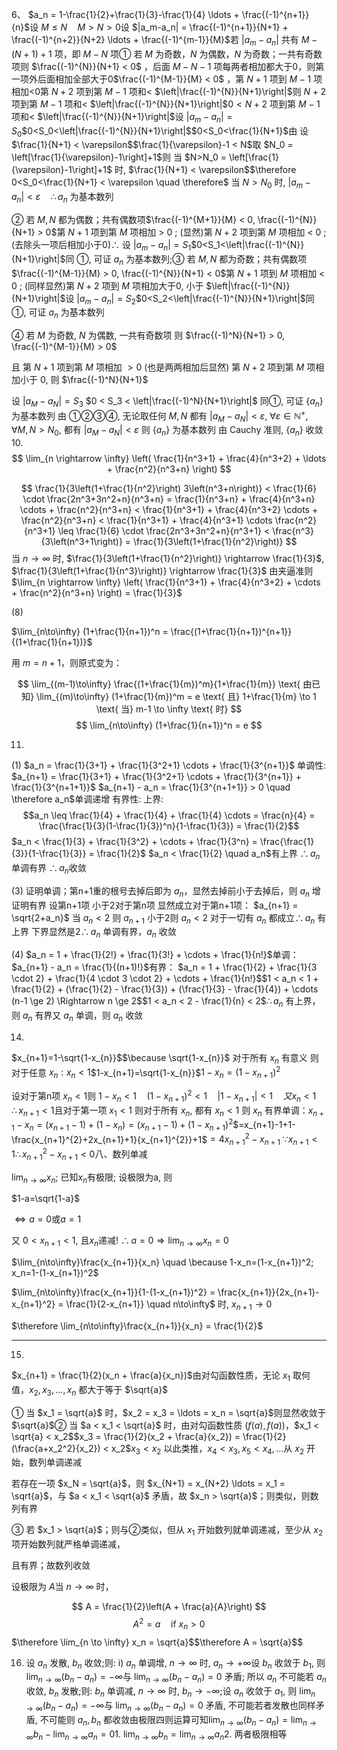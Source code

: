 
6、 $a_n = 1-\frac{1}{2}+\frac{1}{3}-\frac{1}{4} \ldots + \frac{(-1)^{n+1}}{n}$设 $M \leq N \quad M>N>0$设 $|a_m-a_n| = \frac{(-1)^{n+1}}{N+1} + \frac{(-1)^{n+2}}{N+2} \ldots + \frac{(-1)^{m-1}}{M}$若 $|a_m-a_n|$ 共有 $M-(N+1)+1$ 项，即 $M-N$ 项① 若 $M$ 为奇数，$N$ 为偶数，$N$ 为奇数；一共有奇数项则 $\frac{(-1)^{N}}{N+1} < 0$ ，后面 $M-N-1$ 项每两者相加都大于0，则第一项外后面相加全部大于0$\frac{(-1)^{M-1}}{M} < 0$ ，第 $N+1$ 项到 $M-1$ 项相加<0第 $N+2$ 项到第 $M-1$ 项和< $\left|\frac{(-1)^{N}}{N+1}\right|$则 $N+2$ 项到第 $M-1$ 项和< $\left|\frac{(-1)^{N}}{N+1}\right|$$0<N+2$ 项到第 $M-1$ 项和< $\left|\frac{(-1)^{N}}{N+1}\right|$设 $|a_m-a_n| = S_0$$0<S_0<\left|\frac{(-1)^{N}}{N+1}\right|$$0<S_0<\frac{1}{N+1}$由 设 $\frac{1}{N+1} < \varepsilon$$\frac{1}{\varepsilon}-1 < N$取 $N_0 = \left[\frac{1}{\varepsilon}-1\right]+1$则 当 $N>N_0 = \left[\frac{1}{\varepsilon}-1\right]+1$ 时, $\frac{1}{N+1} < \varepsilon$$\therefore 0<S_0<\frac{1}{N+1} < \varepsilon \quad \therefore$ 当 $N>N_0$ 时, $|a_m-a_n| < \varepsilon \quad \therefore a_n$ 为基本数列

② 若 $M, N$ 都为偶数；共有偶数项$\frac{(-1)^{M+1}}{M} < 0, \frac{(-1)^{N}}{N+1} > 0$第 $N+1$ 项到第 $M$ 项相加 > 0 ; (显然)第 $N+2$ 项到第 $M$ 项相加 < 0 ; (去除头一项后相加小于0)$\therefore$ 设 $|a_m-a_n| = S_1$$0<S_1<\left|\frac{(-1)^{N}}{N+1}\right|$同 ①, 可证 $a_n$ 为基本数列;③ 若 $M, N$ 都为奇数；共有偶数项$\frac{(-1)^{M-1}}{M} > 0, \frac{(-1)^{N}}{N+1} < 0$第 $N+1$ 项到 $M$ 项相加 < 0 ; (同样显然)第 $N+2$ 项到 $M$ 项相加大于0, 小于 $\left|\frac{(-1)^{N}}{N+1}\right|$设 $|a_m-a_n| = S_2$$0<S_2<\left|\frac{(-1)^{N}}{N+1}\right|$同 ①, 可证 $a_n$ 为基本数列

④ 若 $M$ 为奇数, $N$ 为偶数, 一共有奇数项
则 $\frac{(-1)^N}{N+1} > 0, \frac{(-1)^{M-1}}{M} > 0$

且 第 $N+1$ 项到第 $M$ 项相加 $> 0$ (也是两两相加后显然)
第 $N+2$ 项到第 $M$ 项相加小于 $0$, 则 $\frac{(-1)^N}{N+1}$

设 $|a_M - a_N| = S_3$
$0 < S_3 < \left|\frac{(-1)^N}{N+1}\right|$
同①, 可证 $\{a_n\}$ 为基本数列
由 ①②③④, 无论取任何 $M,N$ 都有 $|a_M - a_N| < \varepsilon$,
$\forall \varepsilon \in \mathbb{N}^+, \forall M, N > N_0$, 都有 $|a_M - a_N| < \varepsilon$
则 $\{a_n\}$ 为基本数列
由 Cauchy 准则, $\{a_n\}$ 收敛
10.
$$ \lim_{n \rightarrow \infty} \left( \frac{1}{n^3+1} + \frac{4}{n^3+2} + \ldots + \frac{n^2}{n^3+n} \right) $$

$$ \frac{1}{3\left(1+\frac{1}{n^2}\right) 3\left(n^3+n\right)} < \frac{1}{6} \cdot \frac{2n^3+3n^2+n}{n^3+n} = \frac{1}{n^3+n} + \frac{4}{n^3+n} \cdots + \frac{n^2}{n^3+n} < \frac{1}{n^3+1} + \frac{4}{n^3+2} \cdots + \frac{n^2}{n^3+n} < \frac{1}{n^3+1} + \frac{4}{n^3+1} \cdots \frac{n^2}{n^3+1} \leq \frac{1}{6} \cdot \frac{2n^3+3n^2+n}{n^3+1} < \frac{n^3}{3\left(n^3+1\right)} = \frac{1}{3\left(1+\frac{1}{n^2}\right)} $$
当 $n \rightarrow \infty$ 时, $\frac{1}{3\left(1+\frac{1}{n^2}\right)} \rightarrow \frac{1}{3}$, $\frac{1}{3\left(1+\frac{1}{n^3}\right)} \rightarrow \frac{1}{3}$
由夹逼准则 $\lim_{n \rightarrow \infty} \left( \frac{1}{n^3+1} + \frac{4}{n^3+2} + \cdots + \frac{n^2}{n^3+n} \right) = \frac{1}{3}$

(8) 

$\lim_{n\to\infty} (1+\frac{1}{n+1})^n = \frac{(1+\frac{1}{n+1})^{n+1}}{(1+\frac{1}{n+1})}$

用 $m=n+1$，则原式变为：

$$ \lim_{(m-1)\to\infty} \frac{(1+\frac{1}{m})^m}{1+\frac{1}{m}} \text{ 由已知} \lim_{(m)\to\infty} (1+\frac{1}{m})^m = e \text{ 且} 1+\frac{1}{m} \to 1 \text{ 当} m-1 \to \infty \text{ 时} $$$$ \lim_{n\to\infty} (1+\frac{1}{n+1})^n = e $$

11. 
(1) $a_n = \frac{1}{3+1} + \frac{1}{3^2+1} \cdots + \frac{1}{3^{n+1}}$
单调性: $a_{n+1} = \frac{1}{3+1} + \frac{1}{3^2+1} \cdots + \frac{1}{3^{n+1}} + \frac{1}{3^{n+1+1}}$
$a_{n+1} - a_n = \frac{1}{3^{n+1+1}} > 0 \quad \therefore a_n$单调递增
有界性: 上界:
$$a_n \leq \frac{1}{4} + \frac{1}{4} + \frac{1}{4} \cdots = \frac{n}{4} = \frac{\frac{1}{3}(1-\frac{1}{3})^n}{1-\frac{1}{3}} = \frac{1}{2}$$
$a_n < \frac{1}{3} + \frac{1}{3^2} + \cdots + \frac{1}{3^n} = \frac{\frac{1}{3}}{1-\frac{1}{3}} = \frac{1}{2}$
$a_n < \frac{1}{2} \quad a_n$有上界
$\therefore a_n$单调有界 $\therefore a_n$收敛

(3) 证明单调；第n+1重的根号去掉后即为 $a_n$，显然去掉前小于去掉后，则 $a_n$ 增证明有界 设第n+1项 小于2对于第n项 显然成立对于第n+1项： $a_{n+1} = \sqrt{2+a_n}$ 当 $a_n < 2$ 则 $a_{n+1}$ 小于2则 $a_n < 2$ 对于一切有 $a_n$ 都成立$\therefore a_n$ 有上界 下界显然是2$\therefore a_n$ 单调有界，$a_n$ 收敛

(4) $a_n = 1 + \frac{1}{2!} + \frac{1}{3!} + \cdots + \frac{1}{n!}$单调： $a_{n+1} - a_n = \frac{1}{(n+1)!}$有界： $a_n = 1 + \frac{1}{2} + \frac{1}{3 \cdot 2} + \frac{1}{4 \cdot 3 \cdot 2} + \cdots + \frac{1}{n!}$$1 < a_n < 1 + \frac{1}{2} + (\frac{1}{2} - \frac{1}{3}) + (\frac{1}{3} - \frac{1}{4}) + \cdots (n-1 \ge 2) \Rightarrow n \ge 2$$1 < a_n < 2 - \frac{1}{n} < 2$$\therefore a_n$ 有上界，则 $a_n$ 有界又 $a_n$ 单调，则 $a_n$ 收敛



14.
$x_{n+1}=1-\sqrt{1-x_{n}}$$\because \sqrt{1-x_{n}}$ 对于所有 $x_{n}$ 有意义 则对于任意 $x_{n}: x_{n}<1$$1-x_{n+1}=\sqrt{1-x_{n}}$$1-x_{n}=(1-x_{n+1})^{2}$

设对于第n项 $x_{n}<1$则 $1-x_{n}<1 \quad (1-x_{n+1})^{2}<1 \quad |1-x_{n+1}|<1 \quad 又 x_{n}<1 \quad \therefore x_{n+1}<1$且对于第一项 $x_{1}<1$ 则对于所有 $x_{n}$, 都有 $x_{n}<1$ 则 $x_{n}$ 有界单调：$x_{n+1}-x_{n}=(x_{n+1}-1)+(1-x_{n})=(x_{n+1}-1)+(1-x_{n+1})^{2}$$=x_{n+1}-1+1-\frac{x_{n+1}^{2}+2x_{n+1}+1}{x_{n+1}^{2}}+1$$=4x_{n+1}^{2}-x_{n+1}$ $\because x_{n+1}<1$$\therefore x_{n+1}^{2}-x_{n+1}<0$八、数列单减

$\lim_{n\to\infty}x_n$; 已知$x_n$有极限;
设极限为a, 则

$1-a=\sqrt{1-a}$

$\Leftrightarrow a=0$或$a=1$

又 $0<x_{n+1}<1$, 且$x_n$递减!
$\therefore a=0 \Rightarrow \lim_{n\to\infty}x_n=0$

$\lim_{n\to\infty}\frac{x_{n+1}}{x_n} \quad \because 1-x_n=(1-x_{n+1})^2; x_n=1-(1-x_{n+1})^2$

$\lim_{n\to\infty}\frac{x_{n+1}}{1-(1-x_{n+1})^2} = \frac{x_{n+1}}{2x_{n+1}-x_{n+1}^2} = \frac{1}{2-x_{n+1}} \quad n\to\infty$ 时, $x_{n+1}\to0$

$\therefore \lim_{n\to\infty}\frac{x_{n+1}}{x_n} = \frac{1}{2}$


---
15. 
$x_{n+1} = \frac{1}{2}(x_n + \frac{a}{x_n})$由对勾函数性质，无论 $x_1$ 取何值，$x_2, x_3, \ldots, x_n$ 都大于等于 $\sqrt{a}$

① 当 $x_1 = \sqrt{a}$ 时，$x_2 = x_3 = \ldots = x_n = \sqrt{a}$则显然收敛于 $\sqrt{a}$② 当 $a < x_1 < \sqrt{a}$ 时，由对勾函数性质 $(f(a), f(a))$，$x_1 < \sqrt{a} < x_2$$x_3 = \frac{1}{2}(x_2 + \frac{a}{x_2}) = \frac{1}{2}(\frac{a+x_2^2}{x_2}) < x_2$$x_3 < x_2$ 以此类推，$x_4 < x_3, x_5 < x_4, \ldots$从 $x_2$ 开始，数列单调递减

若存在一项 $x_N = \sqrt{a}$，则 $x_{N+1} = x_{N+2} \ldots = x_1 = \sqrt{a}$，与 $a < x_1 < \sqrt{a}$ 矛盾，故 $x_n > \sqrt{a}$；则类似，则数列有界

③ 若 $x_1 > \sqrt{a}$；则与②类似，但从 $x_1$ 开始数列就单调递减，至少从 $x_2$ 项开始数列就严格单调递减，

且有界；故数列收敛

设极限为 $A$当 $n \to \infty$ 时，

$$ A = \frac{1}{2}\left(A + \frac{a}{A}\right) $$$$ A^2 = a \quad \text{if } x_n > 0 $$ $\therefore \lim_{n \to \infty} x_n = \sqrt{a}$$\therefore A = \sqrt{a}$$

16. 设 $a_n$ 发散, $b_n$ 收敛;则: i) $a_n$ 单调增, $n \rightarrow \infty$ 时, $a_n \rightarrow +\infty$设 $b_n$ 收敛于 $b_1$, 则 $\lim_{n \rightarrow \infty} (b_n - a_n) = -\infty$与 $\lim_{n \rightarrow \infty} (b_n - a_n) = 0$ 矛盾; 所以 $a_n$ 不可能若 $a_n$ 收敛, $b_n$ 发散;则: $b_n$ 单调减, $n \rightarrow \infty$ 时, $b_n \rightarrow -\infty$;设 $a_n$ 收敛于 $a_1$, 则 $\lim_{n \rightarrow \infty} (b_n - a_n) = -\infty$与 $\lim_{n \rightarrow \infty} (b_n - a_n) = 0$ 矛盾, 不可能若者发散也同样矛盾, 不可能则 $a_n, b_n$ 都收敛由极限四则运算可知$\lim_{n \rightarrow \infty} (b_n - a_n) = \lim_{n \rightarrow \infty} b_n - \lim_{n \rightarrow \infty} a_n = 0$1. $\lim_{n \rightarrow \infty} b_n = \lim_{n \rightarrow \infty} a_n$2. 两者极限相等

